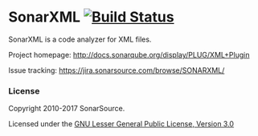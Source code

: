 # SonarXML [![Build Status](https://travis-ci.org/SonarCommunity/sonar-xml.svg?branch=master)](https://travis-ci.org/SonarSource/sonar-xml)

SonarXML is a code analyzer for XML files.

Project homepage:
http://docs.sonarqube.org/display/PLUG/XML+Plugin

Issue tracking:
https://jira.sonarsource.com/browse/SONARXML/



### License

Copyright 2010-2017 SonarSource.

Licensed under the [GNU Lesser General Public License, Version 3.0](http://www.gnu.org/licenses/lgpl.txt)